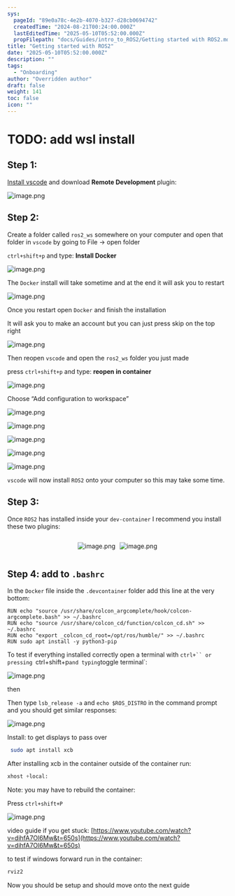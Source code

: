 ```yaml
---
sys:
  pageId: "89e0a78c-4e2b-4070-b327-d28cb0694742"
  createdTime: "2024-08-21T00:24:00.000Z"
  lastEditedTime: "2025-05-10T05:52:00.000Z"
  propFilepath: "docs/Guides/intro_to_ROS2/Getting started with ROS2.md"
title: "Getting started with ROS2"
date: "2025-05-10T05:52:00.000Z"
description: ""
tags:
  - "Onboarding"
author: "Overridden author"
draft: false
weight: 141
toc: false
icon: ""
---
```


# TODO: add wsl install

## Step 1:

[Install vscode](https://code.visualstudio.com/download) and download **Remote Development** plugin:

![image.png](https://prod-files-secure.s3.us-west-2.amazonaws.com/d518164a-d88e-44d1-a4ee-3adb3bd8bce0/efb52993-1881-4a40-b95e-6f020334f022/image.png?X-Amz-Algorithm=AWS4-HMAC-SHA256&X-Amz-Content-Sha256=UNSIGNED-PAYLOAD&X-Amz-Credential=ASIAZI2LB466WCE5DF5E%2F20250707%2Fus-west-2%2Fs3%2Faws4_request&X-Amz-Date=20250707T201018Z&X-Amz-Expires=3600&X-Amz-Security-Token=IQoJb3JpZ2luX2VjEHQaCXVzLXdlc3QtMiJHMEUCIQDr%2BfH54oIo6jw1WeFsSHCvZtrPEke%2FpwxDQazIsR1MqQIgaUsiP%2Fn0tucVeNDWRuv%2BXpeDVSLz11aDyXnm7UYykRUq%2FwMIfBAAGgw2Mzc0MjMxODM4MDUiDGYD3m5wYZYDGZsDPircA0R6e07ywyESdsvZd1MZzagKQKCdetUuldl9At8FuiC1QTBme1N0%2FzCJJGKd4TMoW6wtEBB5WfhjzNxN6hKfG1C1ivC8TWg3ph5ryaCYvuhpDnaTnOov28JKVhY7aYfeK%2F9g4Qj3ovMW7B9Z3GmpZ0QqleCdtEN40SJ%2BxhsslY5AZWZwiAmjq%2F4P5JH2WimRHucMSYF7XvzVbG34WgdJFjHbyiCHllV46moka8xnKPQ5ONLDc1grJm3fAeLofrRgcyE%2FsD8Jr4j5dbquGA7R1AEAu7zyh7DeZ15eUtGz0QMqnFoygs%2B6MH7lQvNhL7n3ePqMr%2FMbwsShsAsmVCfXjHAw1SHKZyaghcJml%2BaKxzX0gnT0yaE9kjwVVPXPBiS%2BCVirLgOZcfrVqXr4mcDn12H6BmzZb7KEamk3zuk5UBrLEFC%2F0s1BnLkCHdDopTI%2FnmXdSYDC8QhZ9slQPH4GeGkg3gd664Wn6xukjTcsPCkz%2F%2BwSw01BKxpaofAan%2FSmuTGfdYpp%2FfxTkFSpo9gyRnCF9nrw2KAjy0cev0FVbQJeg%2FLcVnzoH3%2FJ42%2Bjab28RwUlbZJNzw4QE77PWOXBTeSErkwX%2BnbAqsCe2%2BWwZW7uf7hOkEY38ddtut0eMI6%2BsMMGOqUBupJZ87c2p%2FRno%2F6yzqMSK5nEOrqqAJnlNSGg%2FlTS54vvrDgF4eAgaOsYA1K3dkeqHGZ6XY6%2BvYF%2F%2FVr85cRYjuohiiwA22q%2FBFSqmrL%2BlfXI2ra%2B%2F%2FCs9ou25p7HgNatM%2Bvu0G5Y6dDqgRJAsIWhXnaV0FeTeBfv4wNmDofUBPKEJcpkFx2nH5D3BDsKp6gjr2X0LMnsNzFB7vBYGVGwETc9ClmO&X-Amz-Signature=693ce359abeefe8edef8942d78d7734ff60ba70cf3029d76f3497f798f188b42&X-Amz-SignedHeaders=host&x-amz-checksum-mode=ENABLED&x-id=GetObject)

## Step 2:

Create a folder called `ros2_ws` somewhere on your computer and open that folder in `vscode` by going to File → open folder 

`ctrl+shift+p` and type: **Install Docker**

![image.png](https://prod-files-secure.s3.us-west-2.amazonaws.com/d518164a-d88e-44d1-a4ee-3adb3bd8bce0/2269dc0e-1cd5-47ff-bceb-c04ad9b2eab0/image.png?X-Amz-Algorithm=AWS4-HMAC-SHA256&X-Amz-Content-Sha256=UNSIGNED-PAYLOAD&X-Amz-Credential=ASIAZI2LB466WCE5DF5E%2F20250707%2Fus-west-2%2Fs3%2Faws4_request&X-Amz-Date=20250707T201018Z&X-Amz-Expires=3600&X-Amz-Security-Token=IQoJb3JpZ2luX2VjEHQaCXVzLXdlc3QtMiJHMEUCIQDr%2BfH54oIo6jw1WeFsSHCvZtrPEke%2FpwxDQazIsR1MqQIgaUsiP%2Fn0tucVeNDWRuv%2BXpeDVSLz11aDyXnm7UYykRUq%2FwMIfBAAGgw2Mzc0MjMxODM4MDUiDGYD3m5wYZYDGZsDPircA0R6e07ywyESdsvZd1MZzagKQKCdetUuldl9At8FuiC1QTBme1N0%2FzCJJGKd4TMoW6wtEBB5WfhjzNxN6hKfG1C1ivC8TWg3ph5ryaCYvuhpDnaTnOov28JKVhY7aYfeK%2F9g4Qj3ovMW7B9Z3GmpZ0QqleCdtEN40SJ%2BxhsslY5AZWZwiAmjq%2F4P5JH2WimRHucMSYF7XvzVbG34WgdJFjHbyiCHllV46moka8xnKPQ5ONLDc1grJm3fAeLofrRgcyE%2FsD8Jr4j5dbquGA7R1AEAu7zyh7DeZ15eUtGz0QMqnFoygs%2B6MH7lQvNhL7n3ePqMr%2FMbwsShsAsmVCfXjHAw1SHKZyaghcJml%2BaKxzX0gnT0yaE9kjwVVPXPBiS%2BCVirLgOZcfrVqXr4mcDn12H6BmzZb7KEamk3zuk5UBrLEFC%2F0s1BnLkCHdDopTI%2FnmXdSYDC8QhZ9slQPH4GeGkg3gd664Wn6xukjTcsPCkz%2F%2BwSw01BKxpaofAan%2FSmuTGfdYpp%2FfxTkFSpo9gyRnCF9nrw2KAjy0cev0FVbQJeg%2FLcVnzoH3%2FJ42%2Bjab28RwUlbZJNzw4QE77PWOXBTeSErkwX%2BnbAqsCe2%2BWwZW7uf7hOkEY38ddtut0eMI6%2BsMMGOqUBupJZ87c2p%2FRno%2F6yzqMSK5nEOrqqAJnlNSGg%2FlTS54vvrDgF4eAgaOsYA1K3dkeqHGZ6XY6%2BvYF%2F%2FVr85cRYjuohiiwA22q%2FBFSqmrL%2BlfXI2ra%2B%2F%2FCs9ou25p7HgNatM%2Bvu0G5Y6dDqgRJAsIWhXnaV0FeTeBfv4wNmDofUBPKEJcpkFx2nH5D3BDsKp6gjr2X0LMnsNzFB7vBYGVGwETc9ClmO&X-Amz-Signature=9d1bf55d378da3068b067ea16e705fe8d0645589562bc109bdefc6df3fc28c5b&X-Amz-SignedHeaders=host&x-amz-checksum-mode=ENABLED&x-id=GetObject)

The `Docker` install will take sometime and at the end it will ask you to restart

![image.png](https://prod-files-secure.s3.us-west-2.amazonaws.com/d518164a-d88e-44d1-a4ee-3adb3bd8bce0/ed233f78-be33-4b1f-b89c-9c346c0e961e/image.png?X-Amz-Algorithm=AWS4-HMAC-SHA256&X-Amz-Content-Sha256=UNSIGNED-PAYLOAD&X-Amz-Credential=ASIAZI2LB466WCE5DF5E%2F20250707%2Fus-west-2%2Fs3%2Faws4_request&X-Amz-Date=20250707T201018Z&X-Amz-Expires=3600&X-Amz-Security-Token=IQoJb3JpZ2luX2VjEHQaCXVzLXdlc3QtMiJHMEUCIQDr%2BfH54oIo6jw1WeFsSHCvZtrPEke%2FpwxDQazIsR1MqQIgaUsiP%2Fn0tucVeNDWRuv%2BXpeDVSLz11aDyXnm7UYykRUq%2FwMIfBAAGgw2Mzc0MjMxODM4MDUiDGYD3m5wYZYDGZsDPircA0R6e07ywyESdsvZd1MZzagKQKCdetUuldl9At8FuiC1QTBme1N0%2FzCJJGKd4TMoW6wtEBB5WfhjzNxN6hKfG1C1ivC8TWg3ph5ryaCYvuhpDnaTnOov28JKVhY7aYfeK%2F9g4Qj3ovMW7B9Z3GmpZ0QqleCdtEN40SJ%2BxhsslY5AZWZwiAmjq%2F4P5JH2WimRHucMSYF7XvzVbG34WgdJFjHbyiCHllV46moka8xnKPQ5ONLDc1grJm3fAeLofrRgcyE%2FsD8Jr4j5dbquGA7R1AEAu7zyh7DeZ15eUtGz0QMqnFoygs%2B6MH7lQvNhL7n3ePqMr%2FMbwsShsAsmVCfXjHAw1SHKZyaghcJml%2BaKxzX0gnT0yaE9kjwVVPXPBiS%2BCVirLgOZcfrVqXr4mcDn12H6BmzZb7KEamk3zuk5UBrLEFC%2F0s1BnLkCHdDopTI%2FnmXdSYDC8QhZ9slQPH4GeGkg3gd664Wn6xukjTcsPCkz%2F%2BwSw01BKxpaofAan%2FSmuTGfdYpp%2FfxTkFSpo9gyRnCF9nrw2KAjy0cev0FVbQJeg%2FLcVnzoH3%2FJ42%2Bjab28RwUlbZJNzw4QE77PWOXBTeSErkwX%2BnbAqsCe2%2BWwZW7uf7hOkEY38ddtut0eMI6%2BsMMGOqUBupJZ87c2p%2FRno%2F6yzqMSK5nEOrqqAJnlNSGg%2FlTS54vvrDgF4eAgaOsYA1K3dkeqHGZ6XY6%2BvYF%2F%2FVr85cRYjuohiiwA22q%2FBFSqmrL%2BlfXI2ra%2B%2F%2FCs9ou25p7HgNatM%2Bvu0G5Y6dDqgRJAsIWhXnaV0FeTeBfv4wNmDofUBPKEJcpkFx2nH5D3BDsKp6gjr2X0LMnsNzFB7vBYGVGwETc9ClmO&X-Amz-Signature=78ebdea6fe6c2c5b3ea7033a1f422a4940db61e1d4e9f5df1ed6165755fe0552&X-Amz-SignedHeaders=host&x-amz-checksum-mode=ENABLED&x-id=GetObject)

Once you restart open `Docker` and finish the installation

It will ask you to make an account but you can just press skip on the top right

![image.png](https://prod-files-secure.s3.us-west-2.amazonaws.com/d518164a-d88e-44d1-a4ee-3adb3bd8bce0/21010ad9-1659-4fd9-9f59-9932a09b2a3d/image.png?X-Amz-Algorithm=AWS4-HMAC-SHA256&X-Amz-Content-Sha256=UNSIGNED-PAYLOAD&X-Amz-Credential=ASIAZI2LB466WCE5DF5E%2F20250707%2Fus-west-2%2Fs3%2Faws4_request&X-Amz-Date=20250707T201018Z&X-Amz-Expires=3600&X-Amz-Security-Token=IQoJb3JpZ2luX2VjEHQaCXVzLXdlc3QtMiJHMEUCIQDr%2BfH54oIo6jw1WeFsSHCvZtrPEke%2FpwxDQazIsR1MqQIgaUsiP%2Fn0tucVeNDWRuv%2BXpeDVSLz11aDyXnm7UYykRUq%2FwMIfBAAGgw2Mzc0MjMxODM4MDUiDGYD3m5wYZYDGZsDPircA0R6e07ywyESdsvZd1MZzagKQKCdetUuldl9At8FuiC1QTBme1N0%2FzCJJGKd4TMoW6wtEBB5WfhjzNxN6hKfG1C1ivC8TWg3ph5ryaCYvuhpDnaTnOov28JKVhY7aYfeK%2F9g4Qj3ovMW7B9Z3GmpZ0QqleCdtEN40SJ%2BxhsslY5AZWZwiAmjq%2F4P5JH2WimRHucMSYF7XvzVbG34WgdJFjHbyiCHllV46moka8xnKPQ5ONLDc1grJm3fAeLofrRgcyE%2FsD8Jr4j5dbquGA7R1AEAu7zyh7DeZ15eUtGz0QMqnFoygs%2B6MH7lQvNhL7n3ePqMr%2FMbwsShsAsmVCfXjHAw1SHKZyaghcJml%2BaKxzX0gnT0yaE9kjwVVPXPBiS%2BCVirLgOZcfrVqXr4mcDn12H6BmzZb7KEamk3zuk5UBrLEFC%2F0s1BnLkCHdDopTI%2FnmXdSYDC8QhZ9slQPH4GeGkg3gd664Wn6xukjTcsPCkz%2F%2BwSw01BKxpaofAan%2FSmuTGfdYpp%2FfxTkFSpo9gyRnCF9nrw2KAjy0cev0FVbQJeg%2FLcVnzoH3%2FJ42%2Bjab28RwUlbZJNzw4QE77PWOXBTeSErkwX%2BnbAqsCe2%2BWwZW7uf7hOkEY38ddtut0eMI6%2BsMMGOqUBupJZ87c2p%2FRno%2F6yzqMSK5nEOrqqAJnlNSGg%2FlTS54vvrDgF4eAgaOsYA1K3dkeqHGZ6XY6%2BvYF%2F%2FVr85cRYjuohiiwA22q%2FBFSqmrL%2BlfXI2ra%2B%2F%2FCs9ou25p7HgNatM%2Bvu0G5Y6dDqgRJAsIWhXnaV0FeTeBfv4wNmDofUBPKEJcpkFx2nH5D3BDsKp6gjr2X0LMnsNzFB7vBYGVGwETc9ClmO&X-Amz-Signature=7d767145db886daa1906021c9ad5ae17322312b7a0a89d4390af8e190c0e2c31&X-Amz-SignedHeaders=host&x-amz-checksum-mode=ENABLED&x-id=GetObject)

Then reopen `vscode` and open the `ros2_ws` folder you just made

press `ctrl+shift+p` and type: **reopen in container**

![image.png](https://prod-files-secure.s3.us-west-2.amazonaws.com/d518164a-d88e-44d1-a4ee-3adb3bd8bce0/4e93b8c2-41ad-488c-8095-c74205196118/image.png?X-Amz-Algorithm=AWS4-HMAC-SHA256&X-Amz-Content-Sha256=UNSIGNED-PAYLOAD&X-Amz-Credential=ASIAZI2LB466WCE5DF5E%2F20250707%2Fus-west-2%2Fs3%2Faws4_request&X-Amz-Date=20250707T201018Z&X-Amz-Expires=3600&X-Amz-Security-Token=IQoJb3JpZ2luX2VjEHQaCXVzLXdlc3QtMiJHMEUCIQDr%2BfH54oIo6jw1WeFsSHCvZtrPEke%2FpwxDQazIsR1MqQIgaUsiP%2Fn0tucVeNDWRuv%2BXpeDVSLz11aDyXnm7UYykRUq%2FwMIfBAAGgw2Mzc0MjMxODM4MDUiDGYD3m5wYZYDGZsDPircA0R6e07ywyESdsvZd1MZzagKQKCdetUuldl9At8FuiC1QTBme1N0%2FzCJJGKd4TMoW6wtEBB5WfhjzNxN6hKfG1C1ivC8TWg3ph5ryaCYvuhpDnaTnOov28JKVhY7aYfeK%2F9g4Qj3ovMW7B9Z3GmpZ0QqleCdtEN40SJ%2BxhsslY5AZWZwiAmjq%2F4P5JH2WimRHucMSYF7XvzVbG34WgdJFjHbyiCHllV46moka8xnKPQ5ONLDc1grJm3fAeLofrRgcyE%2FsD8Jr4j5dbquGA7R1AEAu7zyh7DeZ15eUtGz0QMqnFoygs%2B6MH7lQvNhL7n3ePqMr%2FMbwsShsAsmVCfXjHAw1SHKZyaghcJml%2BaKxzX0gnT0yaE9kjwVVPXPBiS%2BCVirLgOZcfrVqXr4mcDn12H6BmzZb7KEamk3zuk5UBrLEFC%2F0s1BnLkCHdDopTI%2FnmXdSYDC8QhZ9slQPH4GeGkg3gd664Wn6xukjTcsPCkz%2F%2BwSw01BKxpaofAan%2FSmuTGfdYpp%2FfxTkFSpo9gyRnCF9nrw2KAjy0cev0FVbQJeg%2FLcVnzoH3%2FJ42%2Bjab28RwUlbZJNzw4QE77PWOXBTeSErkwX%2BnbAqsCe2%2BWwZW7uf7hOkEY38ddtut0eMI6%2BsMMGOqUBupJZ87c2p%2FRno%2F6yzqMSK5nEOrqqAJnlNSGg%2FlTS54vvrDgF4eAgaOsYA1K3dkeqHGZ6XY6%2BvYF%2F%2FVr85cRYjuohiiwA22q%2FBFSqmrL%2BlfXI2ra%2B%2F%2FCs9ou25p7HgNatM%2Bvu0G5Y6dDqgRJAsIWhXnaV0FeTeBfv4wNmDofUBPKEJcpkFx2nH5D3BDsKp6gjr2X0LMnsNzFB7vBYGVGwETc9ClmO&X-Amz-Signature=a1e14912c82e4c550933777da98b575c6a63b242a151755ea666e8eeaff7ef4f&X-Amz-SignedHeaders=host&x-amz-checksum-mode=ENABLED&x-id=GetObject)

Choose “Add configuration to workspace”

![image.png](https://prod-files-secure.s3.us-west-2.amazonaws.com/d518164a-d88e-44d1-a4ee-3adb3bd8bce0/9560b282-5060-4989-ba37-97e7b2c22476/image.png?X-Amz-Algorithm=AWS4-HMAC-SHA256&X-Amz-Content-Sha256=UNSIGNED-PAYLOAD&X-Amz-Credential=ASIAZI2LB466WCE5DF5E%2F20250707%2Fus-west-2%2Fs3%2Faws4_request&X-Amz-Date=20250707T201018Z&X-Amz-Expires=3600&X-Amz-Security-Token=IQoJb3JpZ2luX2VjEHQaCXVzLXdlc3QtMiJHMEUCIQDr%2BfH54oIo6jw1WeFsSHCvZtrPEke%2FpwxDQazIsR1MqQIgaUsiP%2Fn0tucVeNDWRuv%2BXpeDVSLz11aDyXnm7UYykRUq%2FwMIfBAAGgw2Mzc0MjMxODM4MDUiDGYD3m5wYZYDGZsDPircA0R6e07ywyESdsvZd1MZzagKQKCdetUuldl9At8FuiC1QTBme1N0%2FzCJJGKd4TMoW6wtEBB5WfhjzNxN6hKfG1C1ivC8TWg3ph5ryaCYvuhpDnaTnOov28JKVhY7aYfeK%2F9g4Qj3ovMW7B9Z3GmpZ0QqleCdtEN40SJ%2BxhsslY5AZWZwiAmjq%2F4P5JH2WimRHucMSYF7XvzVbG34WgdJFjHbyiCHllV46moka8xnKPQ5ONLDc1grJm3fAeLofrRgcyE%2FsD8Jr4j5dbquGA7R1AEAu7zyh7DeZ15eUtGz0QMqnFoygs%2B6MH7lQvNhL7n3ePqMr%2FMbwsShsAsmVCfXjHAw1SHKZyaghcJml%2BaKxzX0gnT0yaE9kjwVVPXPBiS%2BCVirLgOZcfrVqXr4mcDn12H6BmzZb7KEamk3zuk5UBrLEFC%2F0s1BnLkCHdDopTI%2FnmXdSYDC8QhZ9slQPH4GeGkg3gd664Wn6xukjTcsPCkz%2F%2BwSw01BKxpaofAan%2FSmuTGfdYpp%2FfxTkFSpo9gyRnCF9nrw2KAjy0cev0FVbQJeg%2FLcVnzoH3%2FJ42%2Bjab28RwUlbZJNzw4QE77PWOXBTeSErkwX%2BnbAqsCe2%2BWwZW7uf7hOkEY38ddtut0eMI6%2BsMMGOqUBupJZ87c2p%2FRno%2F6yzqMSK5nEOrqqAJnlNSGg%2FlTS54vvrDgF4eAgaOsYA1K3dkeqHGZ6XY6%2BvYF%2F%2FVr85cRYjuohiiwA22q%2FBFSqmrL%2BlfXI2ra%2B%2F%2FCs9ou25p7HgNatM%2Bvu0G5Y6dDqgRJAsIWhXnaV0FeTeBfv4wNmDofUBPKEJcpkFx2nH5D3BDsKp6gjr2X0LMnsNzFB7vBYGVGwETc9ClmO&X-Amz-Signature=9b443b5a225df22f848bfae3fa8f734ef7f36b657d096eb83de714338d36e20b&X-Amz-SignedHeaders=host&x-amz-checksum-mode=ENABLED&x-id=GetObject)

![image.png](https://prod-files-secure.s3.us-west-2.amazonaws.com/d518164a-d88e-44d1-a4ee-3adb3bd8bce0/2ee63f81-886b-48e8-a553-dc6e5eac99e4/image.png?X-Amz-Algorithm=AWS4-HMAC-SHA256&X-Amz-Content-Sha256=UNSIGNED-PAYLOAD&X-Amz-Credential=ASIAZI2LB466WCE5DF5E%2F20250707%2Fus-west-2%2Fs3%2Faws4_request&X-Amz-Date=20250707T201018Z&X-Amz-Expires=3600&X-Amz-Security-Token=IQoJb3JpZ2luX2VjEHQaCXVzLXdlc3QtMiJHMEUCIQDr%2BfH54oIo6jw1WeFsSHCvZtrPEke%2FpwxDQazIsR1MqQIgaUsiP%2Fn0tucVeNDWRuv%2BXpeDVSLz11aDyXnm7UYykRUq%2FwMIfBAAGgw2Mzc0MjMxODM4MDUiDGYD3m5wYZYDGZsDPircA0R6e07ywyESdsvZd1MZzagKQKCdetUuldl9At8FuiC1QTBme1N0%2FzCJJGKd4TMoW6wtEBB5WfhjzNxN6hKfG1C1ivC8TWg3ph5ryaCYvuhpDnaTnOov28JKVhY7aYfeK%2F9g4Qj3ovMW7B9Z3GmpZ0QqleCdtEN40SJ%2BxhsslY5AZWZwiAmjq%2F4P5JH2WimRHucMSYF7XvzVbG34WgdJFjHbyiCHllV46moka8xnKPQ5ONLDc1grJm3fAeLofrRgcyE%2FsD8Jr4j5dbquGA7R1AEAu7zyh7DeZ15eUtGz0QMqnFoygs%2B6MH7lQvNhL7n3ePqMr%2FMbwsShsAsmVCfXjHAw1SHKZyaghcJml%2BaKxzX0gnT0yaE9kjwVVPXPBiS%2BCVirLgOZcfrVqXr4mcDn12H6BmzZb7KEamk3zuk5UBrLEFC%2F0s1BnLkCHdDopTI%2FnmXdSYDC8QhZ9slQPH4GeGkg3gd664Wn6xukjTcsPCkz%2F%2BwSw01BKxpaofAan%2FSmuTGfdYpp%2FfxTkFSpo9gyRnCF9nrw2KAjy0cev0FVbQJeg%2FLcVnzoH3%2FJ42%2Bjab28RwUlbZJNzw4QE77PWOXBTeSErkwX%2BnbAqsCe2%2BWwZW7uf7hOkEY38ddtut0eMI6%2BsMMGOqUBupJZ87c2p%2FRno%2F6yzqMSK5nEOrqqAJnlNSGg%2FlTS54vvrDgF4eAgaOsYA1K3dkeqHGZ6XY6%2BvYF%2F%2FVr85cRYjuohiiwA22q%2FBFSqmrL%2BlfXI2ra%2B%2F%2FCs9ou25p7HgNatM%2Bvu0G5Y6dDqgRJAsIWhXnaV0FeTeBfv4wNmDofUBPKEJcpkFx2nH5D3BDsKp6gjr2X0LMnsNzFB7vBYGVGwETc9ClmO&X-Amz-Signature=d02b3b9deaaf9f7b77ce091310a205ed749fd926096b9daa17b835a6ec08c7e4&X-Amz-SignedHeaders=host&x-amz-checksum-mode=ENABLED&x-id=GetObject)

![image.png](https://prod-files-secure.s3.us-west-2.amazonaws.com/d518164a-d88e-44d1-a4ee-3adb3bd8bce0/ae1580b2-b048-407e-aed9-b584224a7a04/image.png?X-Amz-Algorithm=AWS4-HMAC-SHA256&X-Amz-Content-Sha256=UNSIGNED-PAYLOAD&X-Amz-Credential=ASIAZI2LB466WCE5DF5E%2F20250707%2Fus-west-2%2Fs3%2Faws4_request&X-Amz-Date=20250707T201018Z&X-Amz-Expires=3600&X-Amz-Security-Token=IQoJb3JpZ2luX2VjEHQaCXVzLXdlc3QtMiJHMEUCIQDr%2BfH54oIo6jw1WeFsSHCvZtrPEke%2FpwxDQazIsR1MqQIgaUsiP%2Fn0tucVeNDWRuv%2BXpeDVSLz11aDyXnm7UYykRUq%2FwMIfBAAGgw2Mzc0MjMxODM4MDUiDGYD3m5wYZYDGZsDPircA0R6e07ywyESdsvZd1MZzagKQKCdetUuldl9At8FuiC1QTBme1N0%2FzCJJGKd4TMoW6wtEBB5WfhjzNxN6hKfG1C1ivC8TWg3ph5ryaCYvuhpDnaTnOov28JKVhY7aYfeK%2F9g4Qj3ovMW7B9Z3GmpZ0QqleCdtEN40SJ%2BxhsslY5AZWZwiAmjq%2F4P5JH2WimRHucMSYF7XvzVbG34WgdJFjHbyiCHllV46moka8xnKPQ5ONLDc1grJm3fAeLofrRgcyE%2FsD8Jr4j5dbquGA7R1AEAu7zyh7DeZ15eUtGz0QMqnFoygs%2B6MH7lQvNhL7n3ePqMr%2FMbwsShsAsmVCfXjHAw1SHKZyaghcJml%2BaKxzX0gnT0yaE9kjwVVPXPBiS%2BCVirLgOZcfrVqXr4mcDn12H6BmzZb7KEamk3zuk5UBrLEFC%2F0s1BnLkCHdDopTI%2FnmXdSYDC8QhZ9slQPH4GeGkg3gd664Wn6xukjTcsPCkz%2F%2BwSw01BKxpaofAan%2FSmuTGfdYpp%2FfxTkFSpo9gyRnCF9nrw2KAjy0cev0FVbQJeg%2FLcVnzoH3%2FJ42%2Bjab28RwUlbZJNzw4QE77PWOXBTeSErkwX%2BnbAqsCe2%2BWwZW7uf7hOkEY38ddtut0eMI6%2BsMMGOqUBupJZ87c2p%2FRno%2F6yzqMSK5nEOrqqAJnlNSGg%2FlTS54vvrDgF4eAgaOsYA1K3dkeqHGZ6XY6%2BvYF%2F%2FVr85cRYjuohiiwA22q%2FBFSqmrL%2BlfXI2ra%2B%2F%2FCs9ou25p7HgNatM%2Bvu0G5Y6dDqgRJAsIWhXnaV0FeTeBfv4wNmDofUBPKEJcpkFx2nH5D3BDsKp6gjr2X0LMnsNzFB7vBYGVGwETc9ClmO&X-Amz-Signature=217ec53db54377ed2f6ac738c0a7388fd62e458fbd4fa6f659530479d5870445&X-Amz-SignedHeaders=host&x-amz-checksum-mode=ENABLED&x-id=GetObject)

![image.png](https://prod-files-secure.s3.us-west-2.amazonaws.com/d518164a-d88e-44d1-a4ee-3adb3bd8bce0/53255b28-f75e-430f-b9e3-c0ac8577e42b/image.png?X-Amz-Algorithm=AWS4-HMAC-SHA256&X-Amz-Content-Sha256=UNSIGNED-PAYLOAD&X-Amz-Credential=ASIAZI2LB466WCE5DF5E%2F20250707%2Fus-west-2%2Fs3%2Faws4_request&X-Amz-Date=20250707T201018Z&X-Amz-Expires=3600&X-Amz-Security-Token=IQoJb3JpZ2luX2VjEHQaCXVzLXdlc3QtMiJHMEUCIQDr%2BfH54oIo6jw1WeFsSHCvZtrPEke%2FpwxDQazIsR1MqQIgaUsiP%2Fn0tucVeNDWRuv%2BXpeDVSLz11aDyXnm7UYykRUq%2FwMIfBAAGgw2Mzc0MjMxODM4MDUiDGYD3m5wYZYDGZsDPircA0R6e07ywyESdsvZd1MZzagKQKCdetUuldl9At8FuiC1QTBme1N0%2FzCJJGKd4TMoW6wtEBB5WfhjzNxN6hKfG1C1ivC8TWg3ph5ryaCYvuhpDnaTnOov28JKVhY7aYfeK%2F9g4Qj3ovMW7B9Z3GmpZ0QqleCdtEN40SJ%2BxhsslY5AZWZwiAmjq%2F4P5JH2WimRHucMSYF7XvzVbG34WgdJFjHbyiCHllV46moka8xnKPQ5ONLDc1grJm3fAeLofrRgcyE%2FsD8Jr4j5dbquGA7R1AEAu7zyh7DeZ15eUtGz0QMqnFoygs%2B6MH7lQvNhL7n3ePqMr%2FMbwsShsAsmVCfXjHAw1SHKZyaghcJml%2BaKxzX0gnT0yaE9kjwVVPXPBiS%2BCVirLgOZcfrVqXr4mcDn12H6BmzZb7KEamk3zuk5UBrLEFC%2F0s1BnLkCHdDopTI%2FnmXdSYDC8QhZ9slQPH4GeGkg3gd664Wn6xukjTcsPCkz%2F%2BwSw01BKxpaofAan%2FSmuTGfdYpp%2FfxTkFSpo9gyRnCF9nrw2KAjy0cev0FVbQJeg%2FLcVnzoH3%2FJ42%2Bjab28RwUlbZJNzw4QE77PWOXBTeSErkwX%2BnbAqsCe2%2BWwZW7uf7hOkEY38ddtut0eMI6%2BsMMGOqUBupJZ87c2p%2FRno%2F6yzqMSK5nEOrqqAJnlNSGg%2FlTS54vvrDgF4eAgaOsYA1K3dkeqHGZ6XY6%2BvYF%2F%2FVr85cRYjuohiiwA22q%2FBFSqmrL%2BlfXI2ra%2B%2F%2FCs9ou25p7HgNatM%2Bvu0G5Y6dDqgRJAsIWhXnaV0FeTeBfv4wNmDofUBPKEJcpkFx2nH5D3BDsKp6gjr2X0LMnsNzFB7vBYGVGwETc9ClmO&X-Amz-Signature=3506e195e0924077294f8b3cce8538cff9acc974f647abe9fe4c7d8de2a3d16d&X-Amz-SignedHeaders=host&x-amz-checksum-mode=ENABLED&x-id=GetObject)

![image.png](https://prod-files-secure.s3.us-west-2.amazonaws.com/d518164a-d88e-44d1-a4ee-3adb3bd8bce0/7c562767-5af9-4ffb-97d1-327bcdf4ee00/image.png?X-Amz-Algorithm=AWS4-HMAC-SHA256&X-Amz-Content-Sha256=UNSIGNED-PAYLOAD&X-Amz-Credential=ASIAZI2LB466WCE5DF5E%2F20250707%2Fus-west-2%2Fs3%2Faws4_request&X-Amz-Date=20250707T201018Z&X-Amz-Expires=3600&X-Amz-Security-Token=IQoJb3JpZ2luX2VjEHQaCXVzLXdlc3QtMiJHMEUCIQDr%2BfH54oIo6jw1WeFsSHCvZtrPEke%2FpwxDQazIsR1MqQIgaUsiP%2Fn0tucVeNDWRuv%2BXpeDVSLz11aDyXnm7UYykRUq%2FwMIfBAAGgw2Mzc0MjMxODM4MDUiDGYD3m5wYZYDGZsDPircA0R6e07ywyESdsvZd1MZzagKQKCdetUuldl9At8FuiC1QTBme1N0%2FzCJJGKd4TMoW6wtEBB5WfhjzNxN6hKfG1C1ivC8TWg3ph5ryaCYvuhpDnaTnOov28JKVhY7aYfeK%2F9g4Qj3ovMW7B9Z3GmpZ0QqleCdtEN40SJ%2BxhsslY5AZWZwiAmjq%2F4P5JH2WimRHucMSYF7XvzVbG34WgdJFjHbyiCHllV46moka8xnKPQ5ONLDc1grJm3fAeLofrRgcyE%2FsD8Jr4j5dbquGA7R1AEAu7zyh7DeZ15eUtGz0QMqnFoygs%2B6MH7lQvNhL7n3ePqMr%2FMbwsShsAsmVCfXjHAw1SHKZyaghcJml%2BaKxzX0gnT0yaE9kjwVVPXPBiS%2BCVirLgOZcfrVqXr4mcDn12H6BmzZb7KEamk3zuk5UBrLEFC%2F0s1BnLkCHdDopTI%2FnmXdSYDC8QhZ9slQPH4GeGkg3gd664Wn6xukjTcsPCkz%2F%2BwSw01BKxpaofAan%2FSmuTGfdYpp%2FfxTkFSpo9gyRnCF9nrw2KAjy0cev0FVbQJeg%2FLcVnzoH3%2FJ42%2Bjab28RwUlbZJNzw4QE77PWOXBTeSErkwX%2BnbAqsCe2%2BWwZW7uf7hOkEY38ddtut0eMI6%2BsMMGOqUBupJZ87c2p%2FRno%2F6yzqMSK5nEOrqqAJnlNSGg%2FlTS54vvrDgF4eAgaOsYA1K3dkeqHGZ6XY6%2BvYF%2F%2FVr85cRYjuohiiwA22q%2FBFSqmrL%2BlfXI2ra%2B%2F%2FCs9ou25p7HgNatM%2Bvu0G5Y6dDqgRJAsIWhXnaV0FeTeBfv4wNmDofUBPKEJcpkFx2nH5D3BDsKp6gjr2X0LMnsNzFB7vBYGVGwETc9ClmO&X-Amz-Signature=cdfc15b1f5089a82bd3345f9b600684f5c1490335897645df7eb19db69f96777&X-Amz-SignedHeaders=host&x-amz-checksum-mode=ENABLED&x-id=GetObject)

`vscode` will now install `ROS2` onto your computer so this may take some time.

## Step 3:

Once `ROS2` has installed inside your `dev-container` I recommend you install these two plugins:

<div style="display: flex;flex-direction: row; column-gap:10px; max-width: 630px;justify-content: center;">
<div>

![image.png](https://prod-files-secure.s3.us-west-2.amazonaws.com/d518164a-d88e-44d1-a4ee-3adb3bd8bce0/3fc3d550-5a54-4ba1-ba6b-faa01cdb7369/image.png?X-Amz-Algorithm=AWS4-HMAC-SHA256&X-Amz-Content-Sha256=UNSIGNED-PAYLOAD&X-Amz-Credential=ASIAZI2LB466WY5QDI7M%2F20250707%2Fus-west-2%2Fs3%2Faws4_request&X-Amz-Date=20250707T201020Z&X-Amz-Expires=3600&X-Amz-Security-Token=IQoJb3JpZ2luX2VjEHQaCXVzLXdlc3QtMiJGMEQCIH56OIzGbKH6nXX7BN4QTjm42bl1Bz6CTgICsD03Gy6EAiA42o6Uaay1qCZfe64eYHF7rue48R056T0lGgVmkz9DGSr%2FAwh9EAAaDDYzNzQyMzE4MzgwNSIM%2BCx43odIHbyaojOMKtwDSGneoGAVh7YFp71SX01BGuQ0ZUPdL4cPhaU%2Ff4ZiYTggHFClWbxBqqQRQtM7wmIOQ8QqlUfICcRk%2FfpqVcx1GwZf7%2BP6pR4hK2Zn45%2FhkL7bTVG6pyUTKKKY6DZ7IJbZMdaw5k9wae9J7T1%2BDdRLq8R2%2F0mpuVXD09dd3wf1TjcAdcT4xX5CSNRoFkDEkoSRxQixl%2BGHQ0KOwtjH8rWM6C2EyHmeRuhkkrjI%2F2toK1TwbboisrfI03uNRvEPMhm36BBQFwNhPmkRsPE9qmtJkpQxNjl9PCBU3suVswNmiVT6aIUjBbx3FGCJOh%2FxB7FeBz%2Ff42hbYgBo9BXjsDpv7hjIrX7Tx6Y6%2BTB7dDYfz0cI0zj8xc5KaTmxAfcnH1ekspdzDF8uPc4Xm2J0tbC5ZhrKq1pEhdewuzIwu%2FK45RF6N7OIFvaTyLg1YjziLInKtK0QdIHCro96Mp6fAgn%2BgR%2Bq6vYC2XoJnE%2FpHpnRxdLF3XZQFmVFHYwrrNrlWfEjo1R0hXSkt4rkgVUjAqi6%2FgBME8zr8jHtv%2FuqxlFsseOrUKQoomc3j%2BdG%2F63oyTBcWzd2wYsXQz3fGMcJuVIc19R9TAXSRra5KCiPdUGNKTGUkvHfs3d8kkeHC6sw1r6wwwY6pgG%2FFNJjwzikhpmVPaJa9hts9tYGZox%2FIdLRPzXukgukhtDAxF2BGbjlfIPCc2S3RQz9uFMPcPFk9LkisekxxcemTmSgd8Qwl%2BnmmUW9c1JIwth%2Fw9pzSjnVKatMQOn1GyLo0SUWW6tjGoAKYe2drzlL8CgWp770zAASjv%2B7an1WR8hDMnsPUGRWn5Zz1RttgSuhIr3wd%2Bnznaw%2F77EnhV2bmPCyXNoN&X-Amz-Signature=1ddb2a63d6cb049cc577e8106e3be5975369f54a137235238f4dcfd2d52973be&X-Amz-SignedHeaders=host&x-amz-checksum-mode=ENABLED&x-id=GetObject)

</div>
<div>

![image.png](https://prod-files-secure.s3.us-west-2.amazonaws.com/d518164a-d88e-44d1-a4ee-3adb3bd8bce0/d994cc66-13c2-4093-a5a3-f84cf4601a82/image.png?X-Amz-Algorithm=AWS4-HMAC-SHA256&X-Amz-Content-Sha256=UNSIGNED-PAYLOAD&X-Amz-Credential=ASIAZI2LB466XMDBVROX%2F20250707%2Fus-west-2%2Fs3%2Faws4_request&X-Amz-Date=20250707T201020Z&X-Amz-Expires=3600&X-Amz-Security-Token=IQoJb3JpZ2luX2VjEHQaCXVzLXdlc3QtMiJIMEYCIQCo5FvnYgbL2KvetsvHV9e04PzbefMBOfTkuha13hdVPwIhAMtRRJdO1Hj50svHtKk%2BxSckNTlxY9M43SEtYeTZSasFKv8DCH0QABoMNjM3NDIzMTgzODA1IgwgtbRNyK7VdQ7kn8wq3ANSGG5g3OkT5Dze1gRfgSVkeSfxSLf3p5cs67QkiNK9sxbAEsuHvqwKnEwStb3plU%2FLtCvbTU6DteYoxPh8Y6nbUppztn640dBgOQ4hFuZqcQJajHtkVrpkArz1JsPQTpa2wdTm5wiTrpiZVTZ0rXQEoH0G6IvlVe2hBfikDrg%2F6soOJ%2F32Cc3rEGw1qmkrGjFtpao23OdfjGsic7ts5w9108PcjZuo2tERrS9%2FO4ULWTEGUASnMF0JVIF8kWMULHb38gYwTHKUIYdMNhM6KtqgvaM9kOntBMxjw6wOSK9dO1gmdr4sWmwdkH1LU6sKvA%2BU2DA2EmXH9M9nkdfaULjUEP%2Fhic7EgT0iEJdkXK7jElzEpj9E9G5w0Q8QYuGb9MK%2BMvpY5EaBDSUb4APGaQaZPGAZdvYCMiDHOWrZDrFt8zlRc0ATkPX%2Bv1fh7jlY1KUORxPNWyQIOLfmjHHVCr%2FHEYzzShu2%2F2XJyqhTIBYQF9tBn8Wlu%2F%2FZ2AxnQuVsNbwFGyWXeqxSMIMNTGxETaaiGj9G67KqWphqoiRNHvy4%2BY4ARaAmd9ZuLEpyxAFN1Q0shpq5L0CPZYFQqt7PrqZEqE74V35urm8lkwdy2VboNy0L%2FYdc7B3wsQo8NjDovrDDBjqkAUUwbd4kUEwV2oigShHCTTtOxI62TXvCno2SjjsVGj%2FdAJICzL63y159QFX4PkXW8DdgwTnYXXoXD5v8UqO9krEmDO1lL1P1jJ2FLCjWwKRlrhlC1yIZa6nYC%2BtERP6O5EfuUyuALxBrskGqm%2BXAfgX%2F67CSXknZPV7lw7bhsYHDi2eo%2FnWj58d32%2BgeRVwGjV%2BFOmVUs70%2F9bVDagr3VSc8V%2F7P&X-Amz-Signature=1cbb39d088a24eafbafdb6fa5d8a2d5d2ab3b3da3dc968409a695a4e64e7bd90&X-Amz-SignedHeaders=host&x-amz-checksum-mode=ENABLED&x-id=GetObject)

</div>
</div>

## Step 4: add to `.bashrc`

In the `Docker` file inside the `.devcontainer` folder add this line at the very bottom: 

```docker
RUN echo "source /usr/share/colcon_argcomplete/hook/colcon-argcomplete.bash" >> ~/.bashrc
RUN echo "source /usr/share/colcon_cd/function/colcon_cd.sh" >> ~/.bashrc
RUN echo "export _colcon_cd_root=/opt/ros/humble/" >> ~/.bashrc
RUN sudo apt install -y python3-pip 
```

To test if everything installed correctly open a terminal with `ctrl+`` or pressing `ctrl+shift+p` and typing `toggle terminal`:

![image.png](https://prod-files-secure.s3.us-west-2.amazonaws.com/d518164a-d88e-44d1-a4ee-3adb3bd8bce0/6a4943d8-b04e-4c02-9a58-775f3384d1a5/image.png?X-Amz-Algorithm=AWS4-HMAC-SHA256&X-Amz-Content-Sha256=UNSIGNED-PAYLOAD&X-Amz-Credential=ASIAZI2LB466WCE5DF5E%2F20250707%2Fus-west-2%2Fs3%2Faws4_request&X-Amz-Date=20250707T201018Z&X-Amz-Expires=3600&X-Amz-Security-Token=IQoJb3JpZ2luX2VjEHQaCXVzLXdlc3QtMiJHMEUCIQDr%2BfH54oIo6jw1WeFsSHCvZtrPEke%2FpwxDQazIsR1MqQIgaUsiP%2Fn0tucVeNDWRuv%2BXpeDVSLz11aDyXnm7UYykRUq%2FwMIfBAAGgw2Mzc0MjMxODM4MDUiDGYD3m5wYZYDGZsDPircA0R6e07ywyESdsvZd1MZzagKQKCdetUuldl9At8FuiC1QTBme1N0%2FzCJJGKd4TMoW6wtEBB5WfhjzNxN6hKfG1C1ivC8TWg3ph5ryaCYvuhpDnaTnOov28JKVhY7aYfeK%2F9g4Qj3ovMW7B9Z3GmpZ0QqleCdtEN40SJ%2BxhsslY5AZWZwiAmjq%2F4P5JH2WimRHucMSYF7XvzVbG34WgdJFjHbyiCHllV46moka8xnKPQ5ONLDc1grJm3fAeLofrRgcyE%2FsD8Jr4j5dbquGA7R1AEAu7zyh7DeZ15eUtGz0QMqnFoygs%2B6MH7lQvNhL7n3ePqMr%2FMbwsShsAsmVCfXjHAw1SHKZyaghcJml%2BaKxzX0gnT0yaE9kjwVVPXPBiS%2BCVirLgOZcfrVqXr4mcDn12H6BmzZb7KEamk3zuk5UBrLEFC%2F0s1BnLkCHdDopTI%2FnmXdSYDC8QhZ9slQPH4GeGkg3gd664Wn6xukjTcsPCkz%2F%2BwSw01BKxpaofAan%2FSmuTGfdYpp%2FfxTkFSpo9gyRnCF9nrw2KAjy0cev0FVbQJeg%2FLcVnzoH3%2FJ42%2Bjab28RwUlbZJNzw4QE77PWOXBTeSErkwX%2BnbAqsCe2%2BWwZW7uf7hOkEY38ddtut0eMI6%2BsMMGOqUBupJZ87c2p%2FRno%2F6yzqMSK5nEOrqqAJnlNSGg%2FlTS54vvrDgF4eAgaOsYA1K3dkeqHGZ6XY6%2BvYF%2F%2FVr85cRYjuohiiwA22q%2FBFSqmrL%2BlfXI2ra%2B%2F%2FCs9ou25p7HgNatM%2Bvu0G5Y6dDqgRJAsIWhXnaV0FeTeBfv4wNmDofUBPKEJcpkFx2nH5D3BDsKp6gjr2X0LMnsNzFB7vBYGVGwETc9ClmO&X-Amz-Signature=44c606be0092e69545026310f25efaafdbc3795285837c6fc1c404e5dfc097c1&X-Amz-SignedHeaders=host&x-amz-checksum-mode=ENABLED&x-id=GetObject)

then 

Then type `lsb_release -a` and `echo $ROS_DISTRO` in the command prompt and you should get similar responses:

![image.png](https://prod-files-secure.s3.us-west-2.amazonaws.com/d518164a-d88e-44d1-a4ee-3adb3bd8bce0/3e635dec-a805-4e85-8b9e-d000e5b71a4e/image.png?X-Amz-Algorithm=AWS4-HMAC-SHA256&X-Amz-Content-Sha256=UNSIGNED-PAYLOAD&X-Amz-Credential=ASIAZI2LB466WCE5DF5E%2F20250707%2Fus-west-2%2Fs3%2Faws4_request&X-Amz-Date=20250707T201018Z&X-Amz-Expires=3600&X-Amz-Security-Token=IQoJb3JpZ2luX2VjEHQaCXVzLXdlc3QtMiJHMEUCIQDr%2BfH54oIo6jw1WeFsSHCvZtrPEke%2FpwxDQazIsR1MqQIgaUsiP%2Fn0tucVeNDWRuv%2BXpeDVSLz11aDyXnm7UYykRUq%2FwMIfBAAGgw2Mzc0MjMxODM4MDUiDGYD3m5wYZYDGZsDPircA0R6e07ywyESdsvZd1MZzagKQKCdetUuldl9At8FuiC1QTBme1N0%2FzCJJGKd4TMoW6wtEBB5WfhjzNxN6hKfG1C1ivC8TWg3ph5ryaCYvuhpDnaTnOov28JKVhY7aYfeK%2F9g4Qj3ovMW7B9Z3GmpZ0QqleCdtEN40SJ%2BxhsslY5AZWZwiAmjq%2F4P5JH2WimRHucMSYF7XvzVbG34WgdJFjHbyiCHllV46moka8xnKPQ5ONLDc1grJm3fAeLofrRgcyE%2FsD8Jr4j5dbquGA7R1AEAu7zyh7DeZ15eUtGz0QMqnFoygs%2B6MH7lQvNhL7n3ePqMr%2FMbwsShsAsmVCfXjHAw1SHKZyaghcJml%2BaKxzX0gnT0yaE9kjwVVPXPBiS%2BCVirLgOZcfrVqXr4mcDn12H6BmzZb7KEamk3zuk5UBrLEFC%2F0s1BnLkCHdDopTI%2FnmXdSYDC8QhZ9slQPH4GeGkg3gd664Wn6xukjTcsPCkz%2F%2BwSw01BKxpaofAan%2FSmuTGfdYpp%2FfxTkFSpo9gyRnCF9nrw2KAjy0cev0FVbQJeg%2FLcVnzoH3%2FJ42%2Bjab28RwUlbZJNzw4QE77PWOXBTeSErkwX%2BnbAqsCe2%2BWwZW7uf7hOkEY38ddtut0eMI6%2BsMMGOqUBupJZ87c2p%2FRno%2F6yzqMSK5nEOrqqAJnlNSGg%2FlTS54vvrDgF4eAgaOsYA1K3dkeqHGZ6XY6%2BvYF%2F%2FVr85cRYjuohiiwA22q%2FBFSqmrL%2BlfXI2ra%2B%2F%2FCs9ou25p7HgNatM%2Bvu0G5Y6dDqgRJAsIWhXnaV0FeTeBfv4wNmDofUBPKEJcpkFx2nH5D3BDsKp6gjr2X0LMnsNzFB7vBYGVGwETc9ClmO&X-Amz-Signature=6ca07fe5665bd03e5db7a9ac188ac22c6c7f05e55819599b3816b2a5641e4bf1&X-Amz-SignedHeaders=host&x-amz-checksum-mode=ENABLED&x-id=GetObject)

Install:  to get displays to pass over

```bash
 sudo apt install xcb
```

After installing xcb in the container outside of the container run:

```python
xhost +local:
```

Note: you may have to rebuild the container:

Press `ctrl+shift+P`

![image.png](https://prod-files-secure.s3.us-west-2.amazonaws.com/d518164a-d88e-44d1-a4ee-3adb3bd8bce0/6c2be660-2618-4c38-9c26-53554f7a0b7b/image.png?X-Amz-Algorithm=AWS4-HMAC-SHA256&X-Amz-Content-Sha256=UNSIGNED-PAYLOAD&X-Amz-Credential=ASIAZI2LB466WCE5DF5E%2F20250707%2Fus-west-2%2Fs3%2Faws4_request&X-Amz-Date=20250707T201018Z&X-Amz-Expires=3600&X-Amz-Security-Token=IQoJb3JpZ2luX2VjEHQaCXVzLXdlc3QtMiJHMEUCIQDr%2BfH54oIo6jw1WeFsSHCvZtrPEke%2FpwxDQazIsR1MqQIgaUsiP%2Fn0tucVeNDWRuv%2BXpeDVSLz11aDyXnm7UYykRUq%2FwMIfBAAGgw2Mzc0MjMxODM4MDUiDGYD3m5wYZYDGZsDPircA0R6e07ywyESdsvZd1MZzagKQKCdetUuldl9At8FuiC1QTBme1N0%2FzCJJGKd4TMoW6wtEBB5WfhjzNxN6hKfG1C1ivC8TWg3ph5ryaCYvuhpDnaTnOov28JKVhY7aYfeK%2F9g4Qj3ovMW7B9Z3GmpZ0QqleCdtEN40SJ%2BxhsslY5AZWZwiAmjq%2F4P5JH2WimRHucMSYF7XvzVbG34WgdJFjHbyiCHllV46moka8xnKPQ5ONLDc1grJm3fAeLofrRgcyE%2FsD8Jr4j5dbquGA7R1AEAu7zyh7DeZ15eUtGz0QMqnFoygs%2B6MH7lQvNhL7n3ePqMr%2FMbwsShsAsmVCfXjHAw1SHKZyaghcJml%2BaKxzX0gnT0yaE9kjwVVPXPBiS%2BCVirLgOZcfrVqXr4mcDn12H6BmzZb7KEamk3zuk5UBrLEFC%2F0s1BnLkCHdDopTI%2FnmXdSYDC8QhZ9slQPH4GeGkg3gd664Wn6xukjTcsPCkz%2F%2BwSw01BKxpaofAan%2FSmuTGfdYpp%2FfxTkFSpo9gyRnCF9nrw2KAjy0cev0FVbQJeg%2FLcVnzoH3%2FJ42%2Bjab28RwUlbZJNzw4QE77PWOXBTeSErkwX%2BnbAqsCe2%2BWwZW7uf7hOkEY38ddtut0eMI6%2BsMMGOqUBupJZ87c2p%2FRno%2F6yzqMSK5nEOrqqAJnlNSGg%2FlTS54vvrDgF4eAgaOsYA1K3dkeqHGZ6XY6%2BvYF%2F%2FVr85cRYjuohiiwA22q%2FBFSqmrL%2BlfXI2ra%2B%2F%2FCs9ou25p7HgNatM%2Bvu0G5Y6dDqgRJAsIWhXnaV0FeTeBfv4wNmDofUBPKEJcpkFx2nH5D3BDsKp6gjr2X0LMnsNzFB7vBYGVGwETc9ClmO&X-Amz-Signature=ffbf7aa511336ae31bd5666ebe59c37d1c6f6b32f81dc0e7d41672be62febf8c&X-Amz-SignedHeaders=host&x-amz-checksum-mode=ENABLED&x-id=GetObject)

video guide if you get stuck: [https://www.youtube.com/watch?v=dihfA7Ol6Mw&t=650s](https://www.youtube.com/watch?v=dihfA7Ol6Mw&t=650s)

to test if windows forward run in the container:

```bash
rviz2
```

Now you should be setup and should move onto the next guide 
